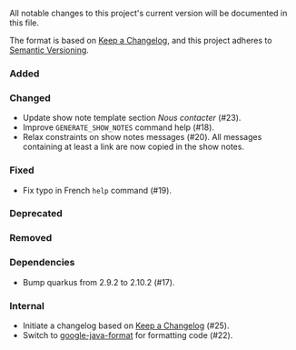 All notable changes to this project's current version will be documented in this file.

The format is based on [Keep a Changelog](https://keepachangelog.com/en/1.0.0/), and this project adheres
to [Semantic Versioning](https://semver.org/spec/v2.0.0.html).

### Added

### Changed

- Update show note template section _Nous contacter_ (#23).
- Improve `GENERATE_SHOW_NOTES` command help (#18).
- Relax constraints on show notes messages (#20). All messages containing at least a link are now copied in the show
  notes.

### Fixed

- Fix typo in French `help` command (#19).

### Deprecated

### Removed

### Dependencies

- Bump quarkus from 2.9.2 to 2.10.2 (#17).

### Internal

- Initiate a changelog based on [Keep a Changelog](https://keepachangelog.com/en/1.0.0/) (#25).
- Switch to [google-java-format](https://github.com/diffplug/spotless/tree/main/plugin-gradle#google-java-format) for
  formatting code (#22).
